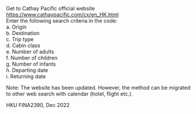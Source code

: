 Get to Cathay Pacific official website https://www.cathaypacific.com/cx/en_HK.html \
Enter the following search criteria in the code:\
a.	Origin\
b.	Destination\
c.	Trip type\
d.	Cabin class\
e.	Number of adults\
f.	Number of children\
g.	Number of infants\
h.	Departing date\
i.	Returning date

Note: The website has been updated. However, the method can be migrated to other web search with calendar (hotel, flight etc.).

HKU FINA2390, Dec 2022
